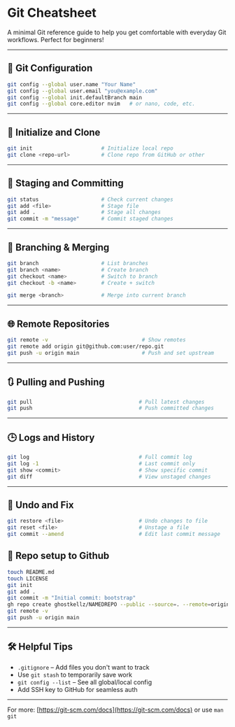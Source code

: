 # Git Cheatsheet

A minimal Git reference guide to help you get comfortable with everyday Git workflows. Perfect for beginners!

---

## 🔧 Git Configuration

```bash
git config --global user.name "Your Name"
git config --global user.email "you@example.com"
git config --global init.defaultBranch main
git config --global core.editor nvim   # or nano, code, etc.
```

---

## 📁 Initialize and Clone

```bash
git init                      # Initialize local repo
git clone <repo-url>          # Clone repo from GitHub or other
```

---

## 💾 Staging and Committing

```bash
git status                    # Check current changes
git add <file>                # Stage file
git add .                     # Stage all changes
git commit -m "message"       # Commit staged changes
```

---

## 🔄 Branching & Merging

```bash
git branch                    # List branches
git branch <name>             # Create branch
git checkout <name>           # Switch to branch
git checkout -b <name>        # Create + switch

git merge <branch>            # Merge into current branch
```

---

## 🌐 Remote Repositories

```bash
git remote -v                              # Show remotes
git remote add origin git@github.com:user/repo.git
git push -u origin main                    # Push and set upstream
```

---

## 🔃 Pulling and Pushing

```bash
git pull                                  # Pull latest changes
git push                                  # Push committed changes
```

---

## 🕒 Logs and History

```bash
git log                                   # Full commit log
git log -1                                # Last commit only
git show <commit>                         # Show specific commit
git diff                                  # View unstaged changes
```

---

## 🧼 Undo and Fix

```bash
git restore <file>                        # Undo changes to file
git reset <file>                          # Unstage a file
git commit --amend                        # Edit last commit message
```


## 📁 Repo setup to Github

```bash
touch README.md
touch LICENSE
git init 
git add . 
git commit -m "Initial commit: bootstrap"
gh repo create ghostkellz/NAMEDREPO --public --source=. --remote=origin --push
git remote -v
git push -u origin main
```

---

## 🛠 Helpful Tips

- `.gitignore` – Add files you don't want to track
- Use `git stash` to temporarily save work
- `git config --list` – See all global/local config
- Add SSH key to GitHub for seamless auth

---

For more: [https://git-scm.com/docs](https://git-scm.com/docs) or use `man git`

